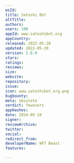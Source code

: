```yaml
---
wsId: 
title: Satoshi Bot
altTitle: 
authors: 
users: 100
appId: www.satoshibot.org
appCountry: 
released: 2022-05-20
updated: 2022-05-20
version: 1.0.0
stars: 
ratings: 
reviews: 
size: 
website: 
repository: 
issue: 
icon: www.satoshibot.org.png
bugbounty: 
meta: obsolete
verdict: fewusers
appHashes: 
date: 2024-05-10
signer: 
reviewArchive: 
twitter: 
social: 
redirect_from: 
developerName: NFT Beast
features: 

---
```


